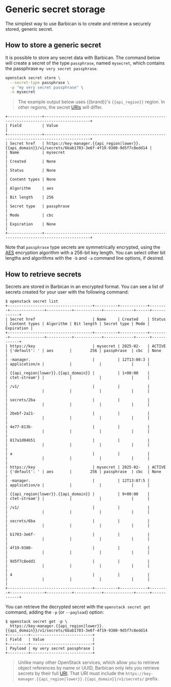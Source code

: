 # Generic secret storage

The simplest way to use Barbican is to create and retrieve a securely stored, generic secret.

## How to store a generic secret

It is possible to store any secret data with Barbican.
The command below will create a secret of the type `passphrase`, named `mysecret`, which contains the passphrase `my very secret passphrase`.

```bash
openstack secret store \
  --secret-type passphrase \
  -p "my very secret passphrase" \
  -n mysecret
```

> The example output below uses {{brand}}'s `{{api_region}}` region.
> In other regions, the secret [URIs](https://en.wikipedia.org/wiki/Uniform_Resource_Identifier) will differ.


```console
+---------------+------------------------------------------------------------------------------------------+
| Field         | Value                                                                                    |
+---------------+------------------------------------------------------------------------------------------+
| Secret href   | https://key-manager.{{api_region|lower}}.{{api_domain}}/v1/secrets/6bab1703-3e6f-4f19-9380-9d5f7c8edd14 |
| Name          | mysecret                                                                                 |
| Created       | None                                                                                     |
| Status        | None                                                                                     |
| Content types | None                                                                                     |
| Algorithm     | aes                                                                                      |
| Bit length    | 256                                                                                      |
| Secret type   | passphrase                                                                               |
| Mode          | cbc                                                                                      |
| Expiration    | None                                                                                     |
+---------------+------------------------------------------------------------------------------------------+
```

Note that `passphrase` type secrets are symmetrically encrypted, using the [AES](https://en.wikipedia.org/wiki/Advanced_Encryption_Standard) encryption algorithm with a 256-bit key length.
You can select other bit lengths and algorithms with the `-b` and `-a` command line options, if desired.

## How to retrieve secrets

Secrets are stored in Barbican in an encrypted format.
You can see a list of secrets created for your user with the following command:

```console
$ openstack secret list
+-------------------------------------+----------+------------+--------+---------------+-----------+------------+-------------+------+------------+
| Secret href                         | Name     | Created    | Status | Content types | Algorithm | Bit length | Secret type | Mode | Expiration |
+-------------------------------------+----------+------------+--------+---------------+-----------+------------+-------------+------+------------+
| https://key                         | mysecret | 2025-02-   | ACTIVE | {'default': ' | aes       |        256 | passphrase  | cbc  | None       |
| -manager.                           |          | 12T13:08:3 |        | application/o |           |            |             |      |            |
| {{api_region|lower}}.{{api_domain}} |          | 1+00:00    |        | ctet-stream'} |           |            |             |      |            |
| /v1/                                |          |            |        |               |           |            |             |      |            |
| secrets/2ba                         |          |            |        |               |           |            |             |      |            |
| 2bebf-2a21-                         |          |            |        |               |           |            |             |      |            |
| 4e77-813b-                          |          |            |        |               |           |            |             |      |            |
| 817a1d04b51                         |          |            |        |               |           |            |             |      |            |
| a                                   |          |            |        |               |           |            |             |      |            |
| https://key                         | mysecret | 2025-02-   | ACTIVE | {'default': ' | aes       |        256 | passphrase  | cbc  | None       |
| -manager.                           |          | 12T13:07:5 |        | application/o |           |            |             |      |            |
| {{api_region|lower}}.{{api_domain}} |          | 9+00:00    |        | ctet-stream'} |           |            |             |      |            |
| /v1/                                |          |            |        |               |           |            |             |      |            |
| secrets/6ba                         |          |            |        |               |           |            |             |      |            |
| b1703-3e6f-                         |          |            |        |               |           |            |             |      |            |
| 4f19-9380-                          |          |            |        |               |           |            |             |      |            |
| 9d5f7c8edd1                         |          |            |        |               |           |            |             |      |            |
| 4                                   |          |            |        |               |           |            |             |      |            |
+-------------------------------------+----------+------------+--------+---------------+-----------+------------+-------------+------+------------+
```

You can retrieve the decrypted secret with the `openstack secret get` command, adding the `-p` (or `--payload`) option:

```console
$ openstack secret get -p \
  https://key-manager.{{api_region|lower}}.{{api_domain}}/v1/secrets/6bab1703-3e6f-4f19-9380-9d5f7c8edd14
+---------+---------------------------+
| Field   | Value                     |
+---------+---------------------------+
| Payload | my very secret passphrase |
+---------+---------------------------+
```

> Unlike many other OpenStack services, which allow you to retrieve object references by name or UUID, Barbican only lets you retrieve secrets by their full [URI](https://en.wikipedia.org/wiki/Uniform_Resource_Identifier).
> That URI must include the `https://key-manager.{{api_region|lower}}.{{api_domain}}/v1/secrets/` prefix.
